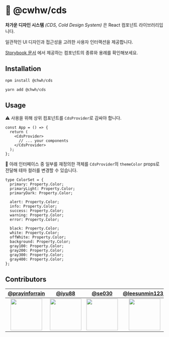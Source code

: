 # 🧊 @cwhw/cds

**차가운 디자인 시스템** _(CDS, Cold Design System)_ 은 React 컴포넌트 라이브러리입니다.

일관적인 UI 디자인과 접근성을 고려한 사용자 인터랙션을 제공합니다.

[Storybook 문서](https://640054c53834f08f15bbad68-gkurucdpms.chromatic.com/) 에서 제공하는 컴포넌트의 종류와 용례를 확인해보세요.

<!-- ## Table of contents
- [Usage](#usage)
- [Documentation](#documentation)
- [Contributors](#contributors) -->

## Installation

```zsh
npm install @chwh/cds
```

```zsh
yarn add @chwh/cds
```

## Usage

⚠️ 사용을 위해 상위 컴포넌트를 `CdsProvider`로 감싸야 합니다.

```tsx
const App = () => {
  return (
    <CdsProvider>
      // ... your components
    </CdsProvider>
  );
};
```

💅 아래 인터페이스 중 일부를 재정의한 객체를 `CdsProvider`의 `themeColor` props로 전달해 테마 컬러를 변경할 수 있습니다.

```tsx
type ColorSet = {
  primary: Property.Color;
  primaryLight: Property.Color;
  primaryDark: Property.Color;

  alert: Property.Color;
  info: Property.Color;
  success: Property.Color;
  warning: Property.Color;
  error: Property.Color;

  black: Property.Color;
  white: Property.Color;
  offWhite: Property.Color;
  background: Property.Color;
  gray100: Property.Color;
  gray200: Property.Color;
  gray300: Property.Color;
  gray400: Property.Color;
};
```

## Contributors

|             [@prayinforrain](https://github.com/prayinforrain)              |                 [@iyu88](https://github.com/iyu88)                  |                 [@se030](https://github.com/se030)                  |             [@leesunmin1231](https://github.com/leesunmin1231)              |                [@dohun31](https://github.com/dohun31)                 |
| :-------------------------------------------------------------------------: | :-----------------------------------------------------------------: | :-----------------------------------------------------------------: | :-------------------------------------------------------------------------: | :-------------------------------------------------------------------: |
| <img src="https://github.com/prayinforrain.png" width="100" height="100" /> | <img src="https://github.com/iyu88.png" width="100" height="100" /> | <img src="https://github.com/se030.png" width="100" height="100" /> | <img src="https://github.com/leesunmin1231.png" width="100" height="100" /> | <img src="https://github.com/dohun31.png" width="100" height="100" /> |
